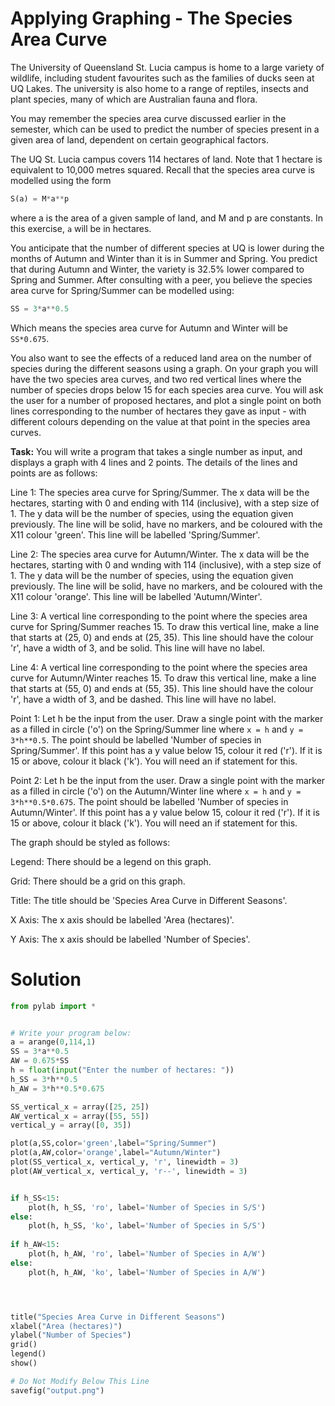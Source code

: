 # Applying Graphing - The Species Area Curve

The University of Queensland St. Lucia campus is home to a large variety of wildlife, including student favourites such as the families of ducks seen at UQ Lakes. The university is also home to a range of reptiles, insects and plant species, many of which are Australian fauna and flora. 

You may remember the species area curve discussed earlier in the semester, which can be used to predict the number of species present in a given area of land, dependent on certain geographical factors.

The UQ St. Lucia campus covers 114 hectares of land. Note that 1 hectare is equivalent to 10,000 metres squared. Recall that the species area curve is modelled using the form

```python
S(a) = M*a**p
```
where a is the area of a given sample of land, and M and p are constants. In this exercise, `a` will be in hectares.  

You anticipate that the number of different species at UQ is lower during the months of Autumn and Winter than it is in Summer and Spring. You predict that during Autumn and Winter, the variety is 32.5% lower compared to Spring and Summer. After consulting with a peer, you believe the species area curve for Spring/Summer can be modelled using:

```python
SS = 3*a**0.5
```
Which means the species area curve for Autumn and Winter will be `SS*0.675`. 

You also want to see the effects of a reduced land area on the number of species during the different seasons using a graph. On your graph you will have the two species area curves, and two red vertical lines where the number of species drops below 15 for each species area curve. You will ask the user for a number of proposed hectares, and plot a single point on both lines corresponding to the number of hectares they gave as input - with different colours depending on the value at that point in the species area curves.

**Task:** You will write a program that takes a single number as input, and displays a graph with 4 lines and 2 points. The details of the lines and points are as follows:

Line 1: The species area curve for Spring/Summer. The x data will be the hectares, starting with 0 and ending with 114 (inclusive), with a step size of 1. The y data will be the number of species, using the equation given previously. The line will be solid, have no markers, and be coloured with the X11 colour 'green'. This line will be labelled 'Spring/Summer'.

Line 2: The species area curve for Autumn/Winter. The x data will be the hectares, starting with 0 and wnding with 114 (inclusive), with a step size of 1. The y data will be the number of species, using the equation given previously. The line will be solid, have no markers, and be coloured with the X11 colour 'orange'. This line will be labelled 'Autumn/Winter'.

Line 3: A vertical line corresponding to the point where the species area curve for Spring/Summer reaches 15. To draw this vertical line, make a line that starts at (25, 0) and ends at (25, 35). This line should have the colour 'r', have a width of 3, and be solid. This line will have no label.

Line 4: A vertical line corresponding to the point where the species area curve for Autumn/Winter reaches 15. To draw this vertical line, make a line that starts at (55, 0) and ends at (55, 35). This line should have the colour 'r', have a width of 3, and be dashed. This line will have no label.

Point 1: Let h be the input from the user. Draw a single point with the marker as a filled in circle ('o') on the Spring/Summer line where `x = h` and `y = 3*h**0.5`. The point should be labelled 'Number of species in Spring/Summer'. If this point has a y value below 15, colour it red ('r'). If it is 15 or above, colour it black ('k'). You will need an if statement for this.

Point 2: Let h be the input from the user. Draw a single point with the marker as a filled in circle ('o') on the Autumn/Winter line where `x = h` and `y = 3*h**0.5*0.675`. The point should be labelled 'Number of species in Autumn/Winter'. If this point has a y value below 15, colour it red ('r'). If it is 15 or above, colour it black ('k'). You will need an if statement for this.

The graph should be styled as follows:

Legend: There should be a legend on this graph.

Grid: There should be a grid on this graph.

Title: The title should be 'Species Area Curve in Different Seasons'.

X Axis: The x axis should be labelled 'Area (hectares)'.

Y Axis: The x axis should be labelled 'Number of Species'.


# Solution
```python
from pylab import *


# Write your program below:
a = arange(0,114,1)
SS = 3*a**0.5
AW = 0.675*SS
h = float(input("Enter the number of hectares: "))
h_SS = 3*h**0.5
h_AW = 3*h**0.5*0.675

SS_vertical_x = array([25, 25])
AW_vertical_x = array([55, 55])
vertical_y = array([0, 35])

plot(a,SS,color='green',label="Spring/Summer")
plot(a,AW,color='orange',label="Autumn/Winter")
plot(SS_vertical_x, vertical_y, 'r', linewidth = 3)
plot(AW_vertical_x, vertical_y, 'r--', linewidth = 3)


if h_SS<15:
    plot(h, h_SS, 'ro', label='Number of Species in S/S')
else:
    plot(h, h_SS, 'ko', label='Number of Species in S/S')
    
if h_AW<15:
    plot(h, h_AW, 'ro', label='Number of Species in A/W')
else:
    plot(h, h_AW, 'ko', label='Number of Species in A/W')




title("Species Area Curve in Different Seasons")
xlabel("Area (hectares)")
ylabel("Number of Species")
grid()
legend()
show()

# Do Not Modify Below This Line
savefig("output.png")
```
